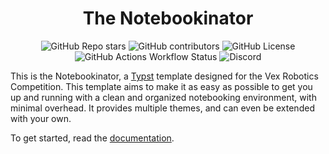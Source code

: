 <div align="center">

# The Notebookinator

</div>

<div align="center">

![GitHub Repo stars](https://img.shields.io/github/stars/battlech1cken/notebookinator?style=for-the-badge)
![GitHub contributors](https://img.shields.io/github/contributors/battlech1cken/notebookinator?style=for-the-badge)
![GitHub License](https://img.shields.io/github/license/battlech1cken/notebookinator?style=for-the-badge)
![GitHub Actions Workflow Status](https://img.shields.io/github/actions/workflow/status/battlech1cken/notebookinator/ci.yml?style=for-the-badge&label=CI)
![Discord](https://img.shields.io/discord/1183511612322222183?style=for-the-badge&logo=discord&label=Discord)

</div>

This is the Notebookinator, a [Typst](https://github.com/typst/typst) template designed for the Vex Robotics Competition. This template aims to make it as easy as possible to get you up and running with a clean and organized notebooking environment, with minimal overhead. It provides multiple themes, and can even be extended with your own.

To get started, read the [documentation](./docs.pdf).
